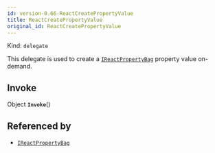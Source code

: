 ```yaml
---
id: version-0.66-ReactCreatePropertyValue
title: ReactCreatePropertyValue
original_id: ReactCreatePropertyValue
---
```


Kind: `delegate`

This delegate is used to create a [`IReactPropertyBag`](IReactPropertyBag) property value on-demand.

## Invoke
Object **`Invoke`**()





## Referenced by
- [`IReactPropertyBag`](IReactPropertyBag)
